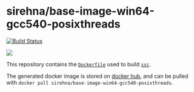 # sirehna/base-image-win64-gcc540-posixthreads

[![Build Status](https://travis-ci.org/sirehna/base-image-win64-gcc540-posixthreads.svg?branch=master)](https://travis-ci.org/sirehna/base-image-win64-gcc540-posixthreads)

[![](https://images.microbadger.com/badges/image/sirehna/base-image-win64-gcc540-posixthreads.svg)](https://microbadger.com/images/sirehna/base-image-win64-gcc540-posixthreads "sirehna/base-image-win64-gcc540-posixthreads")

This repository contains the [`Dockerfile`](Dockerfile) used to build [`ssc`](https://github.com/sirehna/base-image-win64-gcc540-posixthreads).

The generated docker image is stored on [docker hub](https://hub.docker.com/r/sirehna/base-image-win64-gcc540-posixthreads), and can be pulled with `docker pull sirehna/base-image-win64-gcc540-posixthreads`.

